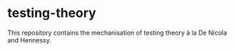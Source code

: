 # testing-theory
This repository contains the mechanisation of testing theory à la De Nicola and Hennessy.
